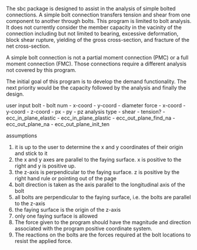 The sbc package is designed to assist in the analysis of simple bolted
connections. A simple bolt connection transfers tension and shear from one
component to another through bolts. This program is limited to bolt analysis. It
does not currently consider the member capacity in the vacinity of the connection
including but not limited to bearing, excessive deformation, block shear
rupture, yielding of the gross cross-section, and fracture of the net
cross-section. 

A simple bolt connection is not a partial moment connection (PMC) or a full 
moment connection (FMC). Those connections require a different analysis not
covered by this program.

The initial goal of this program is to develop the demand functionality. The
next priority would be the capacity followed by the analysis and finally the
design. 


user input
bolt
    - bolt num
    - x-coord
    - y-coord
    - diameter
force
    - x-coord
    - y-coord
    - z-coord
    - px
    - py
    - pz
analysis type
    - shear
    - tension?
    - ecc_in_plane_elastic
    - ecc_in_plane_plastic
    - ecc_out_plane_find_na
    - ecc_out_plane_na
    - ecc_out_plane_init_ten

assumptions
1. it is up to the user to determine the x and y coordinates of their origin and
stick to it
2. the x and y axes are parallel to the faying surface. x is positive to the
right and y is positive up.
3. the z-axis is perpendicular to the faying surface. z is positive by the right
hand rule or pointing out of the page
4. bolt direction is taken as the axis parallel to the longitudinal axis of the
bolt
5. all bolts are perpendicular to the faying surface, i.e. the bolts are
parallel to the z-axis
6. the faying surface is the origin of the z-axis
7. only one faying surface is allowed
8. The force given to the program should have the magnitude and direction
   associated with the program positive coordinate system.
9. The reactions on the bolts are the forces required at the bolt locations to
   resist the applied force. 
